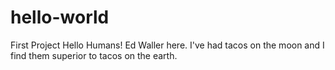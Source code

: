 # hello-world
First Project
Hello Humans!
Ed Waller here. I've had tacos on the moon and I find them superior to tacos on the earth.
